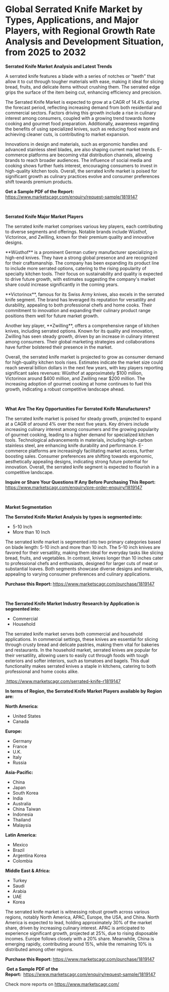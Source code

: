 <p><h1>Global Serrated Knife Market by Types, Applications, and Major Players, with Regional Growth Rate Analysis and Development Situation, from 2025 to 2032</h1></p><p><strong>Serrated Knife Market Analysis and Latest Trends</strong></p>
<p><p>A serrated knife features a blade with a series of notches or "teeth" that allow it to cut through tougher materials with ease, making it ideal for slicing bread, fruits, and delicate items without crushing them. The serrated edge grips the surface of the item being cut, enhancing efficiency and precision.</p><p>The Serrated Knife Market is expected to grow at a CAGR of 14.4% during the forecast period, reflecting increasing demand from both residential and commercial sectors. Factors driving this growth include a rise in culinary interest among consumers, coupled with a growing trend towards home cooking and gourmet food preparation. Additionally, awareness regarding the benefits of using specialized knives, such as reducing food waste and achieving cleaner cuts, is contributing to market expansion.</p><p>Innovations in design and materials, such as ergonomic handles and advanced stainless steel blades, are also shaping current market trends. E-commerce platforms are becoming vital distribution channels, allowing brands to reach broader audiences. The influence of social media and cooking shows further fuels interest, encouraging consumers to invest in high-quality kitchen tools. Overall, the serrated knife market is poised for significant growth as culinary practices evolve and consumer preferences shift towards premium products.</p></p>
<p><strong>Get a Sample PDF of the Report:&nbsp;</strong> <a href="https://www.marketscagr.com/enquiry/request-sample/1819147?utm_campaign=2236&utm_medium=2&utm_source=Github&utm_content=ia&utm_term=07022025&utm_id=serrated-knife">https://www.marketscagr.com/enquiry/request-sample/1819147</a></p>
<p>&nbsp;</p>
<p><strong>Serrated Knife Major Market Players</strong></p>
<p><p>The serrated knife market comprises various key players, each contributing to diverse segments and offerings. Notable brands include Wüsthof, Victorinox, and Zwilling, known for their premium quality and innovative designs.</p><p>**Wüsthof** is a prominent German cutlery manufacturer specializing in high-end knives. They have a strong global presence and are recognized for their craftsmanship. The company has been expanding its product line to include more serrated options, catering to the rising popularity of specialty kitchen tools. Their focus on sustainability and quality is expected to drive future growth, with estimates suggesting the company's market share could increase significantly in the coming years.</p><p>**Victorinox**, famous for its Swiss Army knives, also excels in the serrated knife segment. The brand has leveraged its reputation for versatility and durability, appealing to both professional chefs and home cooks. Their commitment to innovation and expanding their culinary product range positions them well for future market growth.</p><p>Another key player, **Zwilling**, offers a comprehensive range of kitchen knives, including serrated options. Known for its quality and innovation, Zwilling has seen steady growth, driven by an increase in culinary interest among consumers. Their global marketing strategies and collaborations have further bolstered their presence in the market.</p><p>Overall, the serrated knife market is projected to grow as consumer demand for high-quality kitchen tools rises. Estimates indicate the market size could reach several billion dollars in the next few years, with key players reporting significant sales revenues: Wüsthof at approximately $100 million, Victorinox around $400 million, and Zwilling near $200 million. The increasing adoption of gourmet cooking at home continues to fuel this growth, indicating a robust competitive landscape ahead.</p></p>
<p>&nbsp;</p>
<p><strong>What Are The Key Opportunities For Serrated Knife Manufacturers?</strong></p>
<p><p>The serrated knife market is poised for steady growth, projected to expand at a CAGR of around 4% over the next five years. Key drivers include increasing culinary interest among consumers and the growing popularity of gourmet cooking, leading to a higher demand for specialized kitchen tools. Technological advancements in materials, including high-carbon stainless steel, are enhancing knife durability and performance. E-commerce platforms are increasingly facilitating market access, further boosting sales. Consumer preferences are shifting towards ergonomic, aesthetically appealing designs, indicating strong future potential for innovation. Overall, the serrated knife segment is expected to flourish in a competitive landscape.</p></p>
<p><strong>Inquire or Share Your Questions If Any Before Purchasing This Report:</strong> <a href="https://www.marketscagr.com/enquiry/pre-order-enquiry/1819147?utm_campaign=2236&utm_medium=2&utm_source=Github&utm_content=ia&utm_term=07022025&utm_id=serrated-knife">https://www.marketscagr.com/enquiry/pre-order-enquiry/1819147</a></p>
<p>&nbsp;</p>
<p><strong>Market Segmentation</strong></p>
<p><strong>The Serrated Knife Market Analysis by types is segmented into:</strong></p>
<p><ul><li>5-10 Inch</li><li>More than 10 Inch</li></ul></p>
<p><p>The serrated knife market is segmented into two primary categories based on blade length: 5-10 inch and more than 10 inch. The 5-10 inch knives are favored for their versatility, making them ideal for everyday tasks like slicing bread, fruits, and vegetables. In contrast, knives longer than 10 inches cater to professional chefs and enthusiasts, designed for larger cuts of meat or substantial loaves. Both segments showcase diverse designs and materials, appealing to varying consumer preferences and culinary applications.</p></p>
<p><strong>Purchase this Report:&nbsp;</strong><a href="https://www.marketscagr.com/purchase/1819147?utm_campaign=2236&utm_medium=2&utm_source=Github&utm_content=ia&utm_term=07022025&utm_id=serrated-knife">https://www.marketscagr.com/purchase/1819147</a></p>
<p>&nbsp;</p>
<p><strong>The Serrated Knife Market Industry Research by Application is segmented into:</strong></p>
<p><ul><li>Commercial</li><li>Household</li></ul></p>
<p><p>The serrated knife market serves both commercial and household applications. In commercial settings, these knives are essential for slicing through crusty bread and delicate pastries, making them vital for bakeries and restaurants. In the household market, serrated knives are popular for their versatility, allowing users to easily cut through foods with tough exteriors and softer interiors, such as tomatoes and bagels. This dual functionality makes serrated knives a staple in kitchens, catering to both professional and home cooks alike.</p></p>
<p><a href="https://www.marketscagr.com/serrated-knife-r1819147?utm_campaign=2236&utm_medium=2&utm_source=Github&utm_content=ia&utm_term=07022025&utm_id=serrated-knife">&nbsp;https://www.marketscagr.com/serrated-knife-r1819147</a></p>
<p><strong>In terms of Region, the Serrated Knife Market Players available by Region are:</strong></p>
<p>
    <p> <strong> North America: </strong>
        <ul>
            <li>United States</li>
            <li>Canada</li>
        </ul>
        </p> 
    <p> <strong> Europe: </strong>
        <ul>
            <li>Germany</li>
            <li>France</li>
            <li>U.K.</li>
            <li>Italy</li>
            <li>Russia</li>
        </ul>
        </p> 
    <p> <strong> Asia-Pacific: </strong>
        <ul>
            <li>China</li>
            <li>Japan</li>
            <li>South Korea</li>
            <li>India</li>
            <li>Australia</li>
            <li>China Taiwan</li>
            <li>Indonesia</li>
            <li>Thailand</li>
            <li>Malaysia</li>
        </ul>
        </p> 
    <p> <strong> Latin America: </strong>
        <ul>
            <li>Mexico</li>
            <li>Brazil</li>
            <li>Argentina Korea</li>
            <li>Colombia</li>
        </ul>
        </p> 
    <p> <strong> Middle East & Africa: </strong>
        <ul>
            <li>Turkey</li>
            <li>Saudi</li>
            <li>Arabia</li>
            <li>UAE</li>
            <li>Korea</li>
        </ul>
    </p>
    </p>
<p><p>The serrated knife market is witnessing robust growth across various regions, notably North America, APAC, Europe, the USA, and China. North America is expected to lead, holding approximately 30% of the market share, driven by increasing culinary interest. APAC is anticipated to experience significant growth, projected at 25%, due to rising disposable incomes. Europe follows closely with a 20% share. Meanwhile, China is emerging rapidly, contributing around 15%, while the remaining 10% is distributed among other regions.</p></p>
<p><strong>Purchase this Report: </strong><a href="https://www.marketscagr.com/purchase/1819147?utm_campaign=2236&utm_medium=2&utm_source=Github&utm_content=ia&utm_term=07022025&utm_id=serrated-knife">https://www.marketscagr.com/purchase/1819147</a></p>
<p>&nbsp;<strong>Get a Sample PDF of the Report:&nbsp;&nbsp;</strong><a href="https://www.marketscagr.com/enquiry/request-sample/1819147?utm_campaign=2236&utm_medium=2&utm_source=Github&utm_content=ia&utm_term=07022025&utm_id=serrated-knife">https://www.marketscagr.com/enquiry/request-sample/1819147</a></p>
<p><strong></strong></p>
<p>Check more reports on <a href="https://www.marketscagr.com/?utm_campaign=2236&utm_medium=2&utm_source=Github&utm_content=ia&utm_term=07022025&utm_id=serrated-knife">https://www.marketscagr.com/</a></p>